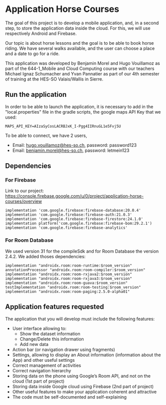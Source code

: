 # Application Horse Courses

The goal of this project is to develop a mobile application, and, in a second step, to store the
application data inside the cloud. For this, we will use respectively Android and Firebase.

Our topic is about horse lessons and the goal is to be able to book horse riding. We have several walks available, and the user can choose a place and a date to go for a ride.

This application was developed by Benjamin Morel and Hugo Vouillamoz as part of the 644-1_Mobile and Cloud Computing course with our teachers Michael Ignaz Schumacher and Yvan Pannatier as part of our 4th semester of training at the HES-SO Valais/Wallis in Sierre.

## Run the application
In order to be able to launch the application, it is necessary to add in the "local.properties" file in the gradle scripts, the google maps API Key that we used:

    MAPS_API_KEY=AIzaSyCosLACRBJxK_I-Pgg4IIRnuGL1e5Fvj5U

To be able to connect, we have 2 users,
- Email: hugo.vouillamoz@hes-so.ch, password: password123 
- Email: benjamin.morel@hes-so.ch, password: letmein123

## Dependencies
### For Firebase

Link to our project: https://console.firebase.google.com/u/0/project/application-horse-courses/overview

    implementation 'com.google.firebase:firebase-database:20.0.4'
    implementation 'com.google.firebase:firebase-auth:21.0.3'
    implementation 'com.google.firebase:firebase-firestore:24.1.0'
    implementation platform('com.google.firebase:firebase-bom:29.2.1')
    implementation 'com.google.firebase:firebase-analytics'

### For Room Database
We used version 31 for the compileSdk and for Room Database the version 2.4.2. We added thoses dependencies:
    
    implementation "androidx.room:room-runtime:$room_version"
    annotationProcessor "androidx.room:room-compiler:$room_version"
    implementation "androidx.room:room-rxjava2:$room_version"
    implementation "androidx.room:room-rxjava3:$room_version"
    implementation "androidx.room:room-guava:$room_version"
    testImplementation "androidx.room:room-testing:$room_version"
    implementation "androidx.room:room-paging:2.5.0-alpha01"

## Application features requested
The application that you will develop must include the following features:
- User interface allowing to:
  - Show the dataset information
  - Change/Delete this information
  - Add new data
- Action bar (or navigation drawer using fragments)
- Settings, allowing to display an About information (information about the App) and other useful settings
- Correct management of activities
- Correct navigation hierarchy
- Storing data on the phone using Google’s Room API, and not on the cloud (1st part of project)
- Storing data inside Google cloud using Firebase (2nd part of project)
- Other useful features to make your application coherent and attractive
- The code must be self-documented and self-explaining
